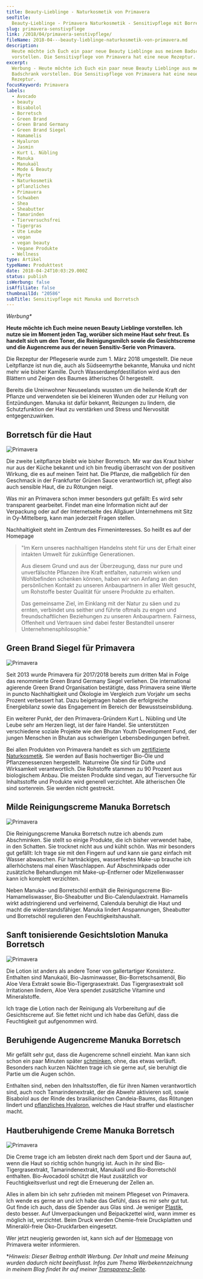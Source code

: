 ```yaml
---
title: Beauty-Lieblinge - Naturkosmetik von Primavera
seoTitle:
  Beauty-Lieblinge - Primavera Naturkosmetik - Sensitivpflege mit Borretsch
slug: primavera-senstivpflege
link: /2018/04/primavera-senstivpflege/
fileName: 2018-04---beauty-lieblinge-naturkosmetik-von-primavera.md
description:
  Heute möchte ich Euch ein paar neue Beauty Lieblinge aus meinem Badschrank
  vorstellen. Die Sensitivpflege von Primavera hat eine neue Rezeptur.
excerpt:
  Werbung - Heute möchte ich Euch ein paar neue Beauty Lieblinge aus meinem
  Badschrank vorstellen. Die Sensitivpflege von Primavera hat eine neue
  Rezeptur.
focusKeyword: Primavera
labels:
  - Avocado
  - beauty
  - Bisabolol
  - Borretsch
  - Green Brand
  - Green Brand Germany
  - Green Brand Siegel
  - Hamamelis
  - Hyaluron
  - Jasmin
  - Kurt L. Nübling
  - Manuka
  - Manukaöl
  - Mode & Beauty
  - Myrte
  - Naturkosmetik
  - pflanzliches
  - Primavera
  - Schwaben
  - Shea
  - Sheabutter
  - Tamarinden
  - Tierversuchsfrei
  - Tigergras
  - Ute Leube
  - vegan
  - vegan beauty
  - Vegane Produkte
  - Wellness
type: Artikel
typeName: Produkttest
date: 2018-04-24T10:03:29.000Z
status: publish
isWerbung: false
isAffiliate: false
thumbnailId: "20586"
subTitle: Sensitivpflege mit Manuka und Borretsch
---
```


<em>Werbung\*</em>

<strong>Heute möchte ich Euch meine neuen Beauty Lieblinge vorstellen. Ich nutze
sie im Moment jeden Tag, worüber sich meine Haut sehr freut. Es handelt sich um
den Toner, die Reinigungsmilch sowie die Gesichtscreme und die Augencreme aus
der neuen Sensitiv-Serie von Primavera.</strong>

Die Rezeptur der Pflegeserie wurde zum 1. März 2018 umgestellt. Die neue
Leitpflanze ist nun die, auch als Südseemyrthe bekannte, Manuka und nicht mehr
wie bisher Kamille. Durch Wasserdampfdestillation wird aus den Blättern und
Zeigen des Baumes ätherisches Öl hergestellt.

Bereits die Ureinwohner Neuseelands wussten um die heilende Kraft der Pflanze
und verwendeten sie bei kleineren Wunden oder zur Heilung von Entzündungen.
Manuka ist dafür bekannt, Reizungen zu lindern, die Schutzfunktion der Haut zu
verstärken und Stress und Nervosität entgegenzuwirken.

## Borretsch für die Haut

![Primavera](http://cardamonchai.com/wp-content/uploads/2018/04/26799815277_0c9650310c_z-400x300.jpg)

Die zweite Leitpflanze bleibt wie bisher Borretsch. Mir war das Kraut bisher nur
aus der Küche bekannt und ich bin freudig überrascht von der positiven Wirkung,
die es auf meinen Teint hat. Die Pflanze, die maßgeblich für den Geschmack in
der Frankfurter Grünen Sauce verantwortlich ist, pflegt also auch sensible Haut,
die zu Rötungen neigt.

Was mir an Primavera schon immer besonders gut gefällt: Es wird sehr transparent
gearbeitet. Findet man eine Information nicht auf der Verpackung oder auf der
Internetseite des Allgäuer Unternehmens mit Sitz in Oy-Mittelberg, kann man
jederzeit Fragen stellen.

Nachhaltigkeit steht im Zentrum des Firmeninteresses. So heißt es auf der
Homepage

<blockquote>"Im Kern unseres nachhaltigen Handelns steht für uns der Erhalt einer intakten Umwelt für zukünftige Generationen.

Aus diesem Grund und aus der Überzeugung, dass nur pure und unverfälschte
Pflanzen ihre Kraft entfalten, naturrein wirken und Wohlbefinden schenken
können, haben wir von Anfang an den persönlichen Kontakt zu unseren
Anbaupartnern in aller Welt gesucht, um Rohstoffe bester Qualität für unsere
Produkte zu erhalten.

Das gemeinsame Ziel, im Einklang mit der Natur zu säen und zu ernten, verbindet
uns seither und führte oftmals zu engen und freundschaftlichen Beziehungen zu
unseren Anbaupartnern. Fairness, Offenheit und Vertrauen sind dabei fester
Bestandteil unserer Unternehmensphilosophie."</blockquote>

## Green Brand Siegel für Primavera

![Primavera](http://cardamonchai.com/wp-content/uploads/2018/04/26799820897_ab12276b66_z-400x300.jpg)

Seit 2013 wurde Primavera für 2017/2018 bereits zum dritten Mal in Folge das
renommierte Green Brand Germany Siegel verliehen. Die international agierende
Green Brand Organisation bestätigte, dass Primavera seine Werte in puncto
Nachhaltigkeit und Ökologie im Vergleich zum Vorjahr um sechs Prozent verbessert
hat. Dazu beigetragen haben die erfolgreiche Energiebilanz sowie das Engagement
im Bereich der Bewusstseinsbildung.

Ein weiterer Punkt, der den Primavera-Gründern Kurt L. Nübling und Ute Leube
sehr am Herzen liegt, ist der faire Handel. Sie unterstützen verschiedene
soziale Projekte wie den Bhutan Youth Development Fund, der jungen Menschen in
Bhutan aus schwierigen Lebensbedingungen befreit.

Bei allen Produkten von Primavera handelt es sich um
[zertifizierte Naturkosmetik](/2018/03/vegane-kosmetik-und-naturkosmetik/). Sie
werden auf Basis hochwertiger Bio-Öle und Pflanzenessenzen hergestellt.
Naturreine Öle sind für Düfte und Wirksamkeit verantwortlich. Die Rohstoffe
stammen zu 90 Prozent aus biologischem Anbau. Die meisten Produkte sind vegan,
auf Tierversuche für Inhaltsstoffe und Produkte wird generell verzichtet. Alle
ätherischen Öle sind sortenrein. Sie werden nicht gestreckt.

## Milde Reinigungscreme Manuka Borretsch

![Primavera](http://cardamonchai.com/wp-content/uploads/2018/04/40957051404_752e15f3a7_z-400x300.jpg)

Die Reinigungscreme Manuka Borretsch nutze ich abends zum Abschminken. Sie
stellt so einige Produkte, die ich bisher verwendet habe, in den Schatten. Sie
trocknet nicht aus und kühlt schön. Was mir besonders gut gefällt: Ich trage sie
mit den Fingern auf und kann sie ganz einfach mit Wasser abwaschen. Für
hartnäckiges, wasserfestes Make-up brauche ich allerhöchstens mal einen
Waschlappen. Auf Abschminkpads oder zusätzliche Behandlungen mit
Make-up-Entferner oder Mizellenwasser kann ich komplett verzichten.

Neben Manuka- und Borretschöl enthält die Reinigungscreme Bio-Hamameliswasser,
Bio-Sheabutter und Bio-Calendulaextrakt. Hamamelis wirkt adstringierend und
verfeinernd, Calendula beruhigt die Haut und macht die widerstandsfähiger.
Manuka lindert Anspannungen, Sheabutter und Borretschöl regulieren den
Feuchtigkeitshaushalt.

## Sanft tonisierende Gesichtslotion Manuka Borretsch

![Primavera](http://cardamonchai.com/wp-content/uploads/2018/04/40776713135_2bf05e5392_z-400x533.jpg)

Die Lotion ist anders als andere Toner von gallertartiger Konsistenz. Enthalten
sind Manukaöl, Bio-Jasminwasser, Bio-Borretschsamenöl, Bio Aloe Vera Extrakt
sowie Bio-Tigergrasextrakt. Das Tigergrasextrakt soll Irritationen lindern, Aloe
Vera spendet zusätzliche Vitamine und Mineralstoffe.

Ich trage die Lotion nach der Reinigung als Vorbereitung auf die Gesichtscreme
auf. Sie fettet nicht und ich habe das Gefühl, dass die Feuchtigkeit gut
aufgenommen wird.

## Beruhigende Augencreme Manuka Borretsch

Mir gefällt sehr gut, dass die Augencreme schnell einzieht. Man kann sich schon
ein paar Minuten später [schminken](/2018/03/drama-baby-smokey-eyes-sante/),
ohne, das etwas verläuft. Besonders nach kurzen Nächten trage ich sie gerne auf,
sie beruhigt die Partie um die Augen schön.

Enthalten sind, neben den Inhaltsstoffen, die für ihren Namen verantwortlich
sind, auch noch Tamarindenextrakt, der die Abwehr aktivieren soll, sowie
Bisabolol aus der Rinde des brasilianischen Candeia-Baums, das Rötungen lindert
und [pflanzliches Hyaloron](/2016/07/lovely-day-botanicals-kosmetiktest/),
welches die Haut straffer und elastischer macht.

## Hautberuhigende Creme Manuka Borretsch

![Primavera](http://cardamonchai.com/wp-content/uploads/2018/04/41666594581_23311da70d_z-400x300.jpg)

Die Creme trage ich am liebsten direkt nach dem Sport und der Sauna auf, wenn
die Haut so richtig schön hungrig ist. Auch in ihr sind Bio-Tigergrasextrakt,
Tamarindenextrakt, Manukaöl und Bio-Borretschöl enthalten. Bio-Avocadoöl schützt
die Haut zusätzlich vor Feuchtigkeitsverlust und regt die Erneuerung der Zellen
an.

Alles in allem bin ich sehr zufrieden mit meinem Pflegeset von Primavera. Ich
wende es gerne an und ich habe das Gefühl, dass es mir sehr gut tut. Gut finde
ich auch, dass die Spender aus Glas sind. Je weniger
[Plastik](/2017/08/kenia-sagt-plastiktueten-nein-danke/), desto besser. Auf
Umverpackungen und Beipackzettel wird, wann immer es möglich ist,
verzichtet. Beim Druck werden Chemie-freie Druckplatten und Mineralöl-freie
Öko-Druckfarben eingesetzt.

Wer jetzt neugierig geworden ist, kann sich auf der
[Homepage](https://www.primaveralife.com/shop/gesichtspflege-sensitivpflege) von
Primavera weiter informieren.

\*<em>Hinweis: Dieser Beitrag enthält Werbung. Der Inhalt und meine Meinung
wurden dadurch nicht beeinflusst. Infos zum Thema Werbekennzeichnung in meinem
Blog findet Ihr auf meiner [Transparenz-Seite](/werbung/). </em>
